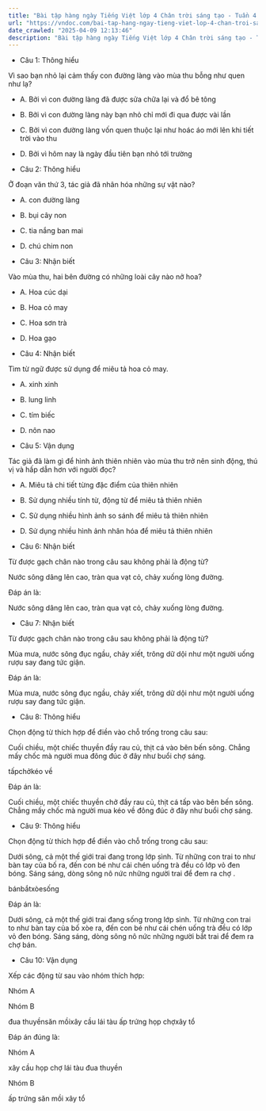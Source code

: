 ```yaml
---
title: "Bài tập hàng ngày Tiếng Việt lớp 4 Chân trời sáng tạo - Tuần 4 - Thứ 5 gồm các câu hỏi tổng hợp nội dung Đọc hiểu văn bản và Luyện từ và câu được học ở Tuần 4 trong chương trình Tiếng Việt lớp 4 Tập 1 Chân trời sáng tạo."
url: "https://vndoc.com/bai-tap-hang-ngay-tieng-viet-lop-4-chan-troi-sang-tao-tuan-4-thu-5-328304"
date_crawled: "2025-04-09 12:13:46"
description: "Bài tập hàng ngày Tiếng Việt lớp 4 Chân trời sáng tạo - Tuần 4 - Thứ 5 gồm các câu hỏi tổng hợp nội dung Đọc hiểu văn bản và Luyện từ và câu được học ở Tuần 4 trong chương trình Tiếng Việt lớp 4 Tập 1 Chân trời sáng tạo."
---
```


* Câu 1:  Thông hiểu

Vì sao bạn nhỏ lại cảm thấy con đường làng vào mùa thu bỗng như quen như lạ?

  * A. Bởi vì con đường làng đã được sửa chữa lại và đổ bê tông 
  * B. Bởi vì con đường làng này bạn nhỏ chỉ mới đi qua được vài lần 
  * C. Bởi vì con đường làng vốn quen thuộc lại như hoác áo mới lên khi tiết trời vào thu 
  * D. Bởi vì hôm nay là ngày đầu tiên bạn nhỏ tới trường 



* Câu 2:  Thông hiểu

Ở đoạn văn thứ 3, tác giả đã nhân hóa những sự vật nào?

  * A. con đường làng 
  * B. bụi cây non 
  * C. tia nắng ban mai 
  * D. chú chim non 



* Câu 3:  Nhận biết

Vào mùa thu, hai bên đường có những loài cây nào nở hoa?

  * A. Hoa cúc dại 
  * B. Hoa cỏ may 
  * C. Hoa sơn trà 
  * D. Hoa gạo 



* Câu 4:  Nhận biết

Tìm từ ngữ được sử dụng để miêu tả hoa cỏ may.

  * A. xinh xinh 
  * B. lung linh 
  * C. tím biếc 
  * D. nôn nao 



* Câu 5:  Vận dụng

Tác giả đã làm gì để hình ảnh thiên nhiên vào mùa thu trở nên sinh động, thú vị và hấp dẫn hơn với người đọc?

  * A. Miêu tả chi tiết từng đặc điểm của thiên nhiên 
  * B. Sử dụng nhiều tính từ, động từ để miêu tả thiên nhiên 
  * C. Sử dụng nhiều hình ảnh so sánh để miêu tả thiên nhiên 
  * D. Sử dụng nhiều hình ảnh nhân hóa để miêu tả thiên nhiên 



* Câu 6:  Nhận biết

Từ được gạch chân nào trong câu sau không phải là động từ?

Nước sông dâng lên cao, tràn qua vạt cỏ, chảy xuống lòng đường.

Đáp án là:

Nước sông dâng lên cao, tràn qua vạt cỏ, chảy xuống lòng đường.

* Câu 7:  Nhận biết

Từ được gạch chân nào trong câu sau không phải là động từ?

Mùa mưa, nước sông đục ngầu, chảy xiết, trông dữ dội như một người uống rượu say đang tức giận.

Đáp án là:

Mùa mưa, nước sông đục ngầu, chảy xiết, trông dữ dội như một người uống rượu say đang tức giận.

* Câu 8:  Thông hiểu

Chọn động từ thích hợp để điền vào chỗ trống trong câu sau:

Cuối chiều, một chiếc thuyền  đầy rau củ, thịt cá  vào bên bến sông. Chẳng mấy chốc mà người mua  đông đúc ở đây như buổi chợ sáng.

tấpchởkéo về

Đáp án là:

Cuối chiều, một chiếc thuyền chở đầy rau củ, thịt cá tấp vào bên bến sông. Chẳng mấy chốc mà người mua kéo về đông đúc ở đây như buổi chợ sáng.

* Câu 9:  Thông hiểu

Chọn động từ thích hợp để điền vào chỗ trống trong câu sau:

Dưới sông, cả một thế giới trai đang  trong lớp sình. Từ những con trai to như bàn tay của bố  ra, đến con bé như cái chén uống trà đều có lớp vỏ đen bóng. Sáng sáng, dòng sông nô nức những người  trai để đem ra chợ .

bánbắtxòesống

Đáp án là:

Dưới sông, cả một thế giới trai đang sống trong lớp sình. Từ những con trai to như bàn tay của bố xòe ra, đến con bé như cái chén uống trà đều có lớp vỏ đen bóng. Sáng sáng, dòng sông nô nức những người bắt trai để đem ra chợ bán.

* Câu 10:  Vận dụng

Xếp các động từ sau vào nhóm thích hợp:

Nhóm A

Nhóm B

đua thuyềnsăn mồixây cầu lái tàu ấp trứng họp chợxây tổ

Đáp án đúng là:

Nhóm A

xây cầu họp chợ lái tàu đua thuyền

Nhóm B

ấp trứng săn mồi xây tổ
